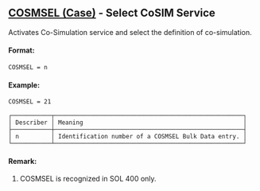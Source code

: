 ## [COSMSEL (Case)](https://help.hexagonmi.com/bundle/MSC_Nastran_2022.4/page/Nastran_Combined_Book/qrg/casecontrol4a/TOC.COSMSEL.Case.xhtml) - Select CoSIM Service

Activates Co-Simulation service and select the definition of co-simulation.

#### Format:

```nastran
COSMSEL = n
```

#### Example:

```nastran
COSMSEL = 21
```

```text
┌───────────┬─────────────────────────────────────────────────────┐
│ Describer │ Meaning                                             │
├───────────┼─────────────────────────────────────────────────────┤
│ n         │ Identification number of a COSMSEL Bulk Data entry. │
└───────────┴─────────────────────────────────────────────────────┘
```

#### Remark:

1. COSMSEL is recognized in SOL 400 only.
